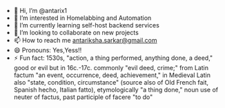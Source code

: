 - 👋 Hi, I’m @antarix1
- 👀 I’m interested in Homelabbing and Automation
- 🌱 I’m currently learning self-host backend services
- 💞️ I’m looking to collaborate on new projects
- 📫 How to reach me antariksha.sarkar@gmail.com
- 😄 Pronouns: Yes,Yess!!
- ⚡ Fun fact: 1530s, "action, a thing performed, anything done, a deed," good or evil but in 16c.-17c. commonly "evil deed, crime;" from Latin factum "an event, occurrence, deed, achievement," in Medieval Latin also "state, condition, circumstance" (source also of Old French fait, Spanish hecho, Italian fatto), etymologically "a thing done," noun use of neuter of factus, past participle of facere "to do"

<!---
antarix1/antarix1 is a ✨ special ✨ repository because its `README.md` (this file) appears on your GitHub profile.
You can click the Preview link to take a look at your changes.
--->
